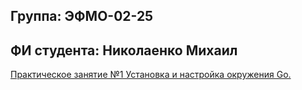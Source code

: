 ## Группа: ЭФМО-02-25

## ФИ студента: Николаенко Михаил

[Практическое занятие №1
Установка и настройка окружения Go.](./001)

